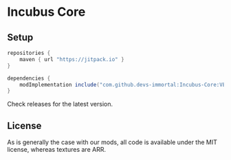 # Incubus Core

## Setup
```groovy
repositories {
    maven { url "https://jitpack.io" }
}

dependencies {
    modImplementation include("com.github.devs-immortal:Incubus-Core:VERSION")
}
```

Check releases for the latest version.

## License

As is generally the case with our mods, all code is available under the MIT license, whereas textures are ARR.
